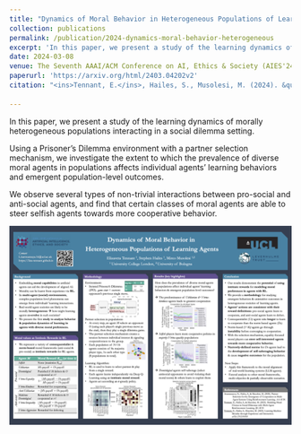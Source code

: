 ```yaml
---
title: "Dynamics of Moral Behavior in Heterogeneous Populations of Learning Agents"
collection: publications
permalink: /publication/2024-dynamics-moral-behavior-heterogeneous
excerpt: 'In this paper, we present a study of the learning dynamics of morally heterogeneous populations interacting in a social dilemma setting. We observe several types of non-trivial interactions between pro-social and anti-social agents, and find that certain classes of moral agents are able to steer selfish agents towards more cooperative behavior.'
date: 2024-03-08
venue: The Seventh AAAI/ACM Conference on AI, Ethics & Society (AIES'24).
paperurl: 'https://arxiv.org/html/2403.04202v2' 
citation: "<ins>Tennant, E.</ins>, Hailes, S., Musolesi, M. (2024). &quot;Dynamics of Moral Behavior in Heterogeneous Populations of Learning Agents.&quot; <i> The Seventh AAAI/ACM Conference on AI, Ethics & Society (AIES'24). </i>"

---
```


In this paper, we present a study of the learning dynamics of morally heterogeneous populations interacting in a social dilemma setting. 

Using a Prisoner’s Dilemma environment with a partner selection mechanism, we investigate the extent to which the prevalence of diverse moral agents in populations affects individual agents’ learning behaviors and emergent population-level outcomes. 

We observe several types of non-trivial interactions between pro-social and anti-social agents, and find that certain classes of moral agents are able to steer selfish agents towards more cooperative behavior.

![Poster](/files/Poster-AIES2024.png)
